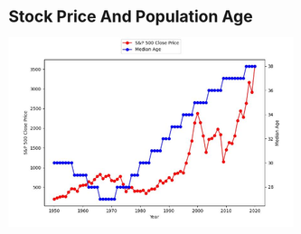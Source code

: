 # Stock Price And Population Age

![Stock price median age line chart](analyze_data/stock_price_median_age_line_chart.jpg)
